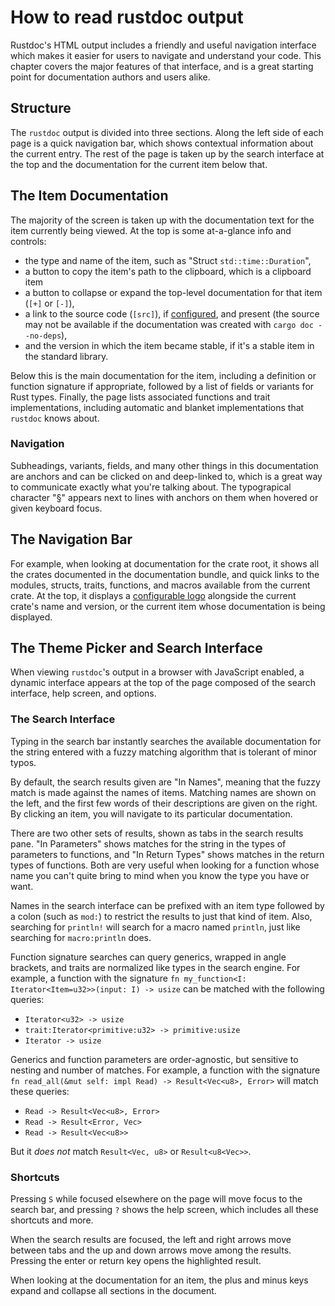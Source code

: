 # How to read rustdoc output

Rustdoc's HTML output includes a friendly and useful navigation interface which
makes it easier for users to navigate and understand your code.
This chapter covers the major features of that interface,
and is a great starting point for documentation authors and users alike.

## Structure

The `rustdoc` output is divided into three sections.
Along the left side of each page is a quick navigation bar,
which shows contextual information about the current entry.
The rest of the page is taken up by the search interface at the top
and the documentation for the current item below that.

## The Item Documentation

The majority of the screen is taken up with the documentation text for the item
currently being viewed.
At the top is some at-a-glance info and controls:

- the type and name of the item,
  such as "Struct `std::time::Duration`",
- a button to copy the item's path to the clipboard,
  which is a clipboard item
- a button to collapse or expand the top-level documentation for that item
  (`[+]` or `[-]`),
- a link to the source code (`[src]`),
  if [configured](write-documentation/the-doc-attribute.html#html_no_source),
  and present (the source may not be available if
  the documentation was created with `cargo doc --no-deps`),
- and the version in which the item became stable,
  if it's a stable item in the standard library.

Below this is the main documentation for the item,
including a definition or function signature if appropriate,
followed by a list of fields or variants for Rust types.
Finally, the page lists associated functions and trait implementations,
including automatic and blanket implementations that `rustdoc` knows about.

### Navigation

Subheadings, variants, fields, and many other things in this documentation
are anchors and can be clicked on and deep-linked to,
which is a great way to communicate exactly what you're talking about.
The typograpical character "§" appears next to lines with anchors on them
when hovered or given keyboard focus.

## The Navigation Bar

For example, when looking at documentation for the crate root,
it shows all the crates documented in the documentation bundle,
and quick links to the modules, structs, traits, functions, and macros available
from the current crate.
At the top, it displays a [configurable logo](write-documentation/the-doc-attribute.html#html_logo_url)
alongside the current crate's name and version,
or the current item whose documentation is being displayed.

## The Theme Picker and Search Interface

When viewing `rustdoc`'s output in a browser with JavaScript enabled,
a dynamic interface appears at the top of the page composed of the search
interface, help screen, and options.

### The Search Interface

Typing in the search bar instantly searches the available documentation for
the string entered with a fuzzy matching algorithm that is tolerant of minor
typos.

By default, the search results given are "In Names",
meaning that the fuzzy match is made against the names of items.
Matching names are shown on the left, and the first few words of their
descriptions are given on the right.
By clicking an item, you will navigate to its particular documentation.

There are two other sets of results, shown as tabs in the search results pane.
"In Parameters" shows matches for the string in the types of parameters to
functions, and "In Return Types" shows matches in the return types of functions.
Both are very useful when looking for a function whose name you can't quite
bring to mind when you know the type you have or want.

Names in the search interface can be prefixed with an item type followed by a
colon (such as `mod:`) to restrict the results to just that kind of item. Also,
searching for `println!` will search for a macro named `println`, just like
searching for `macro:println` does.

Function signature searches can query generics, wrapped in angle brackets, and
traits are normalized like types in the search engine. For example, a function
with the signature `fn my_function<I: Iterator<Item=u32>>(input: I) -> usize`
can be matched with the following queries:

* `Iterator<u32> -> usize`
* `trait:Iterator<primitive:u32> -> primitive:usize`
* `Iterator -> usize`

Generics and function parameters are order-agnostic, but sensitive to nesting
and number of matches. For example, a function with the signature
`fn read_all(&mut self: impl Read) -> Result<Vec<u8>, Error>`
will match these queries:

* `Read -> Result<Vec<u8>, Error>`
* `Read -> Result<Error, Vec>`
* `Read -> Result<Vec<u8>>`

But it *does not* match `Result<Vec, u8>` or `Result<u8<Vec>>`.

### Shortcuts

Pressing `S` while focused elsewhere on the page will move focus to the
search bar, and pressing `?` shows the help screen,
which includes all these shortcuts and more.

When the search results are focused,
the left and right arrows move between tabs and the up and down arrows move
among the results.
Pressing the enter or return key opens the highlighted result.

When looking at the documentation for an item, the plus and minus keys expand
and collapse all sections in the document.
